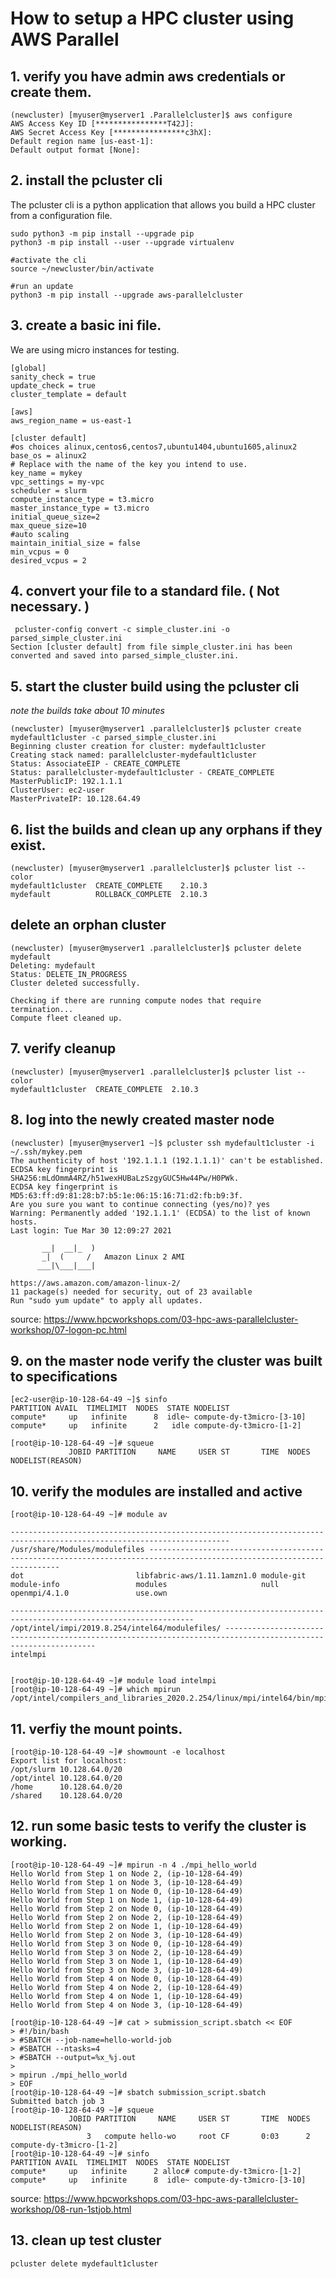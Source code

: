# How to setup a HPC cluster using AWS Parallel


## 1. verify you have admin aws credentials or create them.

```
(newcluster) [myuser@myserver1 .Parallelcluster]$ aws configure
AWS Access Key ID [****************T42J]:
AWS Secret Access Key [****************c3hX]:
Default region name [us-east-1]:
Default output format [None]:
```

## 2. install the pcluster cli

The pcluster cli is a python application that allows you build a HPC cluster from a configuration file.

```
sudo python3 -m pip install --upgrade pip
python3 -m pip install --user --upgrade virtualenv

#activate the cli
source ~/newcluster/bin/activate

#run an update
python3 -m pip install --upgrade aws-parallelcluster
```

## 3. create a basic ini file.

We are using micro instances for testing.

```
[global]
sanity_check = true
update_check = true
cluster_template = default

[aws]
aws_region_name = us-east-1

[cluster default]
#os choices alinux,centos6,centos7,ubuntu1404,ubuntu1605,alinux2
base_os = alinux2
# Replace with the name of the key you intend to use.
key_name = mykey
vpc_settings = my-vpc
scheduler = slurm
compute_instance_type = t3.micro
master_instance_type = t3.micro
initial_queue_size=2
max_queue_size=10
#auto scaling
maintain_initial_size = false
min_vcpus = 0
desired_vcpus = 2
```

## 4. convert your file to a standard file. ( Not necessary. )

```
 pcluster-config convert -c simple_cluster.ini -o parsed_simple_cluster.ini
Section [cluster default] from file simple_cluster.ini has been converted and saved into parsed_simple_cluster.ini.
```
## 5. start the cluster build using the pcluster cli

*note the builds take about 10 minutes*

```
(newcluster) [myuser@myserver1 .parallelcluster]$ pcluster create mydefault1cluster -c parsed_simple_cluster.ini
Beginning cluster creation for cluster: mydefault1cluster
Creating stack named: parallelcluster-mydefault1cluster
Status: AssociateEIP - CREATE_COMPLETE
Status: parallelcluster-mydefault1cluster - CREATE_COMPLETE
MasterPublicIP: 192.1.1.1
ClusterUser: ec2-user
MasterPrivateIP: 10.128.64.49
```

## 6. list the builds and clean up any orphans if they exist.

```
(newcluster) [myuser@myserver1 .parallelcluster]$ pcluster list --color
mydefault1cluster  CREATE_COMPLETE    2.10.3
mydefault          ROLLBACK_COMPLETE  2.10.3
```

## delete an orphan cluster

```
(newcluster) [myuser@myserver1 .parallelcluster]$ pcluster delete mydefault
Deleting: mydefault
Status: DELETE_IN_PROGRESS
Cluster deleted successfully.

Checking if there are running compute nodes that require termination...
Compute fleet cleaned up.
```

## 7. verify cleanup

```
(newcluster) [myuser@myserver1 .parallelcluster]$ pcluster list --color
mydefault1cluster  CREATE_COMPLETE  2.10.3
```

## 8. log into the newly created master node

```
(newcluster) [myuser@myserver1 ~]$ pcluster ssh mydefault1cluster -i ~/.ssh/mykey.pem
The authenticity of host '192.1.1.1 (192.1.1.1)' can't be established.
ECDSA key fingerprint is SHA256:mLdOmmA4RZ/h51wexHUBaLzSzgyGUC5Hw44Pw/H0PWk.
ECDSA key fingerprint is MD5:63:ff:d9:81:28:b7:b5:1e:06:15:16:71:d2:fb:b9:3f.
Are you sure you want to continue connecting (yes/no)? yes
Warning: Permanently added '192.1.1.1' (ECDSA) to the list of known hosts.
Last login: Tue Mar 30 12:09:27 2021

       __|  __|_  )
       _|  (     /   Amazon Linux 2 AMI
      ___|\___|___|

https://aws.amazon.com/amazon-linux-2/
11 package(s) needed for security, out of 23 available
Run "sudo yum update" to apply all updates.
```

source: https://www.hpcworkshops.com/03-hpc-aws-parallelcluster-workshop/07-logon-pc.html

## 9. on the master node verify the cluster was built to specifications

```
[ec2-user@ip-10-128-64-49 ~]$ sinfo
PARTITION AVAIL  TIMELIMIT  NODES  STATE NODELIST
compute*     up   infinite      8  idle~ compute-dy-t3micro-[3-10]
compute*     up   infinite      2   idle compute-dy-t3micro-[1-2]

[root@ip-10-128-64-49 ~]# squeue
             JOBID PARTITION     NAME     USER ST       TIME  NODES NODELIST(REASON)
```

## 10. verify the modules are installed and active

```
[root@ip-10-128-64-49 ~]# module av

----------------------------------------------------------------------------------------------------------------------- /usr/share/Modules/modulefiles ------------------------------------------------------------------------------------------------------------------------
dot                         libfabric-aws/1.11.1amzn1.0 module-git                  module-info                 modules                     null                        openmpi/4.1.0               use.own

--------------------------------------------------------------------------------------------------------------- /opt/intel/impi/2019.8.254/intel64/modulefiles/ ---------------------------------------------------------------------------------------------------------------
intelmpi


[root@ip-10-128-64-49 ~]# module load intelmpi
[root@ip-10-128-64-49 ~]# which mpirun
/opt/intel/compilers_and_libraries_2020.2.254/linux/mpi/intel64/bin/mpirun
```

## 11. verfiy the mount points.

```
[root@ip-10-128-64-49 ~]# showmount -e localhost
Export list for localhost:
/opt/slurm 10.128.64.0/20
/opt/intel 10.128.64.0/20
/home      10.128.64.0/20
/shared    10.128.64.0/20
```

## 12. run some basic tests to verify the cluster is working.



```
[root@ip-10-128-64-49 ~]# mpirun -n 4 ./mpi_hello_world
Hello World from Step 1 on Node 2, (ip-10-128-64-49)
Hello World from Step 1 on Node 3, (ip-10-128-64-49)
Hello World from Step 1 on Node 0, (ip-10-128-64-49)
Hello World from Step 1 on Node 1, (ip-10-128-64-49)
Hello World from Step 2 on Node 0, (ip-10-128-64-49)
Hello World from Step 2 on Node 2, (ip-10-128-64-49)
Hello World from Step 2 on Node 1, (ip-10-128-64-49)
Hello World from Step 2 on Node 3, (ip-10-128-64-49)
Hello World from Step 3 on Node 0, (ip-10-128-64-49)
Hello World from Step 3 on Node 2, (ip-10-128-64-49)
Hello World from Step 3 on Node 1, (ip-10-128-64-49)
Hello World from Step 3 on Node 3, (ip-10-128-64-49)
Hello World from Step 4 on Node 0, (ip-10-128-64-49)
Hello World from Step 4 on Node 2, (ip-10-128-64-49)
Hello World from Step 4 on Node 1, (ip-10-128-64-49)
Hello World from Step 4 on Node 3, (ip-10-128-64-49)

[root@ip-10-128-64-49 ~]# cat > submission_script.sbatch << EOF
> #!/bin/bash
> #SBATCH --job-name=hello-world-job
> #SBATCH --ntasks=4
> #SBATCH --output=%x_%j.out
>
> mpirun ./mpi_hello_world
> EOF
[root@ip-10-128-64-49 ~]# sbatch submission_script.sbatch
Submitted batch job 3
[root@ip-10-128-64-49 ~]# squeue
             JOBID PARTITION     NAME     USER ST       TIME  NODES NODELIST(REASON)
                 3   compute hello-wo     root CF       0:03      2 compute-dy-t3micro-[1-2]
[root@ip-10-128-64-49 ~]# sinfo
PARTITION AVAIL  TIMELIMIT  NODES  STATE NODELIST
compute*     up   infinite      2 alloc# compute-dy-t3micro-[1-2]
compute*     up   infinite      8  idle~ compute-dy-t3micro-[3-10]
```

source: https://www.hpcworkshops.com/03-hpc-aws-parallelcluster-workshop/08-run-1stjob.html


## 13. clean up test cluster

```
pcluster delete mydefault1cluster
```

